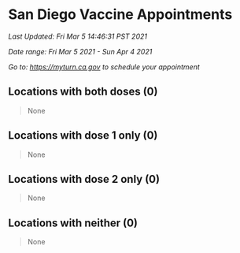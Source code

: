 # San Diego Vaccine Appointments
*Last Updated: Fri Mar 5 14:46:31 PST 2021*

*Date range: Fri Mar 5 2021 - Sun Apr 4 2021*

*Go to: <https://myturn.ca.gov> to schedule your appointment*


## Locations with both doses (0)

>None

## Locations with dose 1 only (0)

>None

## Locations with dose 2 only (0)

>None

## Locations with neither (0)

>None

